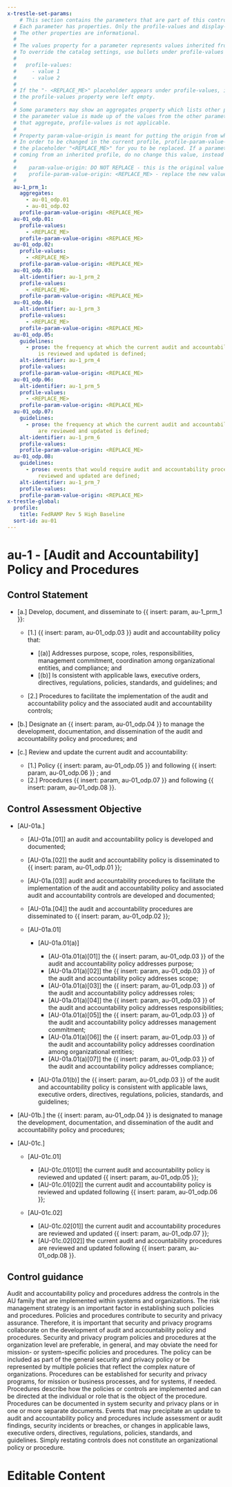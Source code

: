 ```yaml
---
x-trestle-set-params:
    # This section contains the parameters that are part of this control.
  # Each parameter has properties. Only the profile-values and display-name properties are editable.
  # The other properties are informational.
  #
  # The values property for a parameter represents values inherited from the OSCAL catalog.
  # To override the catalog settings, use bullets under profile-values as shown below:
  #
  #   profile-values:
  #     - value 1
  #     - value 2
  #
  # If the "- <REPLACE_ME>" placeholder appears under profile-values, it is the same as if
  # the profile-values property were left empty.
  #
  # Some parameters may show an aggregates property which lists other parameters. This means
  # the parameter value is made up of the values from the other parameters. For parameters
  # that aggregate, profile-values is not applicable.
  #
  # Property param-value-origin is meant for putting the origin from where that parameter comes from.
  # In order to be changed in the current profile, profile-param-value-origin property will be displayed with
  # the placeholder "<REPLACE_ME>" for you to be replaced. If a parameter already has a param-value-origin
  # coming from an inherited profile, do no change this value, instead use profile-param-value-origin as follows:
  #
  #    param-value-origin: DO NOT REPLACE - this is the original value
  #    profile-param-value-origin: <REPLACE_ME> - replace the new value required HERE
  #
  au-1_prm_1:
    aggregates:
      - au-01_odp.01
      - au-01_odp.02
    profile-param-value-origin: <REPLACE_ME>
  au-01_odp.01:
    profile-values:
      - <REPLACE_ME>
    profile-param-value-origin: <REPLACE_ME>
  au-01_odp.02:
    profile-values:
      - <REPLACE_ME>
    profile-param-value-origin: <REPLACE_ME>
  au-01_odp.03:
    alt-identifier: au-1_prm_2
    profile-values:
      - <REPLACE_ME>
    profile-param-value-origin: <REPLACE_ME>
  au-01_odp.04:
    alt-identifier: au-1_prm_3
    profile-values:
      - <REPLACE_ME>
    profile-param-value-origin: <REPLACE_ME>
  au-01_odp.05:
    guidelines:
      - prose: the frequency at which the current audit and accountability policy
          is reviewed and updated is defined;
    alt-identifier: au-1_prm_4
    profile-values:
    profile-param-value-origin: <REPLACE_ME>
  au-01_odp.06:
    alt-identifier: au-1_prm_5
    profile-values:
      - <REPLACE_ME>
    profile-param-value-origin: <REPLACE_ME>
  au-01_odp.07:
    guidelines:
      - prose: the frequency at which the current audit and accountability procedures
          are reviewed and updated is defined;
    alt-identifier: au-1_prm_6
    profile-values:
    profile-param-value-origin: <REPLACE_ME>
  au-01_odp.08:
    guidelines:
      - prose: events that would require audit and accountability procedures to be
          reviewed and updated are defined;
    alt-identifier: au-1_prm_7
    profile-values:
    profile-param-value-origin: <REPLACE_ME>
x-trestle-global:
  profile:
    title: FedRAMP Rev 5 High Baseline
  sort-id: au-01
---
```


# au-1 - \[Audit and Accountability\] Policy and Procedures

## Control Statement

- \[a.\] Develop, document, and disseminate to {{ insert: param, au-1_prm_1 }}:

  - \[1.\] {{ insert: param, au-01_odp.03 }} audit and accountability policy that:

    - \[(a)\] Addresses purpose, scope, roles, responsibilities, management commitment, coordination among organizational entities, and compliance; and
    - \[(b)\] Is consistent with applicable laws, executive orders, directives, regulations, policies, standards, and guidelines; and

  - \[2.\] Procedures to facilitate the implementation of the audit and accountability policy and the associated audit and accountability controls;

- \[b.\] Designate an {{ insert: param, au-01_odp.04 }} to manage the development, documentation, and dissemination of the audit and accountability policy and procedures; and

- \[c.\] Review and update the current audit and accountability:

  - \[1.\] Policy {{ insert: param, au-01_odp.05 }} and following {{ insert: param, au-01_odp.06 }} ; and
  - \[2.\] Procedures {{ insert: param, au-01_odp.07 }} and following {{ insert: param, au-01_odp.08 }}.

## Control Assessment Objective

- \[AU-01a.\]

  - \[AU-01a.[01]\] an audit and accountability policy is developed and documented;
  - \[AU-01a.[02]\] the audit and accountability policy is disseminated to {{ insert: param, au-01_odp.01 }};
  - \[AU-01a.[03]\] audit and accountability procedures to facilitate the implementation of the audit and accountability policy and associated audit and accountability controls are developed and documented;
  - \[AU-01a.[04]\] the audit and accountability procedures are disseminated to {{ insert: param, au-01_odp.02 }};
  - \[AU-01a.01\]

    - \[AU-01a.01(a)\]

      - \[AU-01a.01(a)[01]\] the {{ insert: param, au-01_odp.03 }} of the audit and accountability policy addresses purpose;
      - \[AU-01a.01(a)[02]\] the {{ insert: param, au-01_odp.03 }} of the audit and accountability policy addresses scope;
      - \[AU-01a.01(a)[03]\] the {{ insert: param, au-01_odp.03 }} of the audit and accountability policy addresses roles;
      - \[AU-01a.01(a)[04]\] the {{ insert: param, au-01_odp.03 }} of the audit and accountability policy addresses responsibilities;
      - \[AU-01a.01(a)[05]\] the {{ insert: param, au-01_odp.03 }} of the audit and accountability policy addresses management commitment;
      - \[AU-01a.01(a)[06]\] the {{ insert: param, au-01_odp.03 }} of the audit and accountability policy addresses coordination among organizational entities;
      - \[AU-01a.01(a)[07]\] the {{ insert: param, au-01_odp.03 }} of the audit and accountability policy addresses compliance;

    - \[AU-01a.01(b)\] the {{ insert: param, au-01_odp.03 }} of the audit and accountability policy is consistent with applicable laws, executive orders, directives, regulations, policies, standards, and guidelines;

- \[AU-01b.\] the {{ insert: param, au-01_odp.04 }} is designated to manage the development, documentation, and dissemination of the audit and accountability policy and procedures;

- \[AU-01c.\]

  - \[AU-01c.01\]

    - \[AU-01c.01[01]\] the current audit and accountability policy is reviewed and updated {{ insert: param, au-01_odp.05 }};
    - \[AU-01c.01[02]\] the current audit and accountability policy is reviewed and updated following {{ insert: param, au-01_odp.06 }};

  - \[AU-01c.02\]

    - \[AU-01c.02[01]\] the current audit and accountability procedures are reviewed and updated {{ insert: param, au-01_odp.07 }};
    - \[AU-01c.02[02]\] the current audit and accountability procedures are reviewed and updated following {{ insert: param, au-01_odp.08 }}.

## Control guidance

Audit and accountability policy and procedures address the controls in the AU family that are implemented within systems and organizations. The risk management strategy is an important factor in establishing such policies and procedures. Policies and procedures contribute to security and privacy assurance. Therefore, it is important that security and privacy programs collaborate on the development of audit and accountability policy and procedures. Security and privacy program policies and procedures at the organization level are preferable, in general, and may obviate the need for mission- or system-specific policies and procedures. The policy can be included as part of the general security and privacy policy or be represented by multiple policies that reflect the complex nature of organizations. Procedures can be established for security and privacy programs, for mission or business processes, and for systems, if needed. Procedures describe how the policies or controls are implemented and can be directed at the individual or role that is the object of the procedure. Procedures can be documented in system security and privacy plans or in one or more separate documents. Events that may precipitate an update to audit and accountability policy and procedures include assessment or audit findings, security incidents or breaches, or changes in applicable laws, executive orders, directives, regulations, policies, standards, and guidelines. Simply restating controls does not constitute an organizational policy or procedure.

# Editable Content

<!-- Make additions and edits below -->
<!-- The above represents the contents of the control as received by the profile, prior to additions. -->
<!-- If the profile makes additions to the control, they will appear below. -->
<!-- The above markdown may not be edited but you may edit the content below, and/or introduce new additions to be made by the profile. -->
<!-- If there is a yaml header at the top, parameter values may be edited. Use --set-parameters to incorporate the changes during assembly. -->
<!-- The content here will then replace what is in the profile for this control, after running profile-assemble. -->
<!-- The current profile has no added parts for this control, but you may add new ones here. -->
<!-- Each addition must have a heading either of the form ## Control my_addition_name -->
<!-- or ## Part a. (where the a. refers to one of the control statement labels.) -->
<!-- "## Control" parts are new parts added after the statement part. -->
<!-- "## Part" parts are new parts added into the top-level statement part with that label. -->
<!-- Subparts may be added with nested hash levels of the form ### My Subpart Name -->
<!-- underneath the parent ## Control or ## Part being added -->
<!-- See https://oscal-compass.github.io/compliance-trestle/tutorials/ssp_profile_catalog_authoring/ssp_profile_catalog_authoring for guidance. -->
